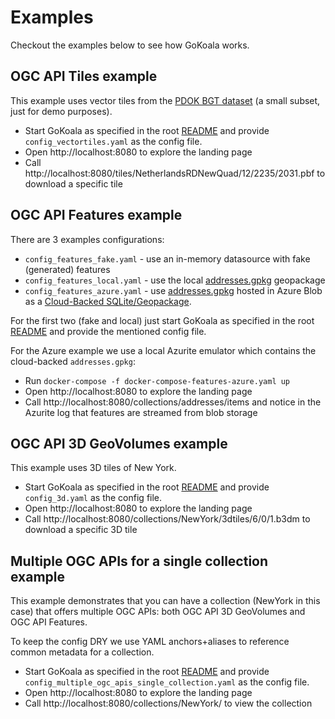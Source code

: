 # Examples

Checkout the examples below to see how GoKoala works.

## OGC API Tiles example

This example uses vector tiles from the [PDOK BGT dataset](https://www.pdok.nl/introductie/-/article/basisregistratie-grootschalige-topografie-bgt-) (a small subset, just for demo purposes). 

- Start GoKoala as specified in the root [README](../README.md#run) 
  and provide `config_vectortiles.yaml` as the config file.
- Open http://localhost:8080 to explore the landing page
- Call http://localhost:8080/tiles/NetherlandsRDNewQuad/12/2235/2031.pbf to download a specific tile

## OGC API Features example

There are 3 examples configurations:
- `config_features_fake.yaml` - use an in-memory datasource with fake (generated) features
- `config_features_local.yaml` - use the local [addresses.gpkg](resources%2Faddresses.gpkg) geopackage
- `config_features_azure.yaml` - use [addresses.gpkg](resources%2Faddresses.gpkg) hosted in Azure Blob as a [Cloud-Backed SQLite/Geopackage](https://sqlite.org/cloudsqlite/doc/trunk/www/index.wiki).

For the first two (fake and local) just start GoKoala as specified in the root [README](../README.md#run)
and provide the mentioned config file.

For the Azure example we use a local Azurite emulator which contains the cloud-backed `addresses.gpkg`:
- Run `docker-compose -f docker-compose-features-azure.yaml up`
- Open http://localhost:8080 to explore the landing page
- Call http://localhost:8080/collections/addresses/items and notice in the Azurite log that features are streamed from blob storage

## OGC API 3D GeoVolumes example

This example uses 3D tiles of New York.

- Start GoKoala as specified in the root [README](../README.md#run)
  and provide `config_3d.yaml` as the config file.
- Open http://localhost:8080 to explore the landing page
- Call http://localhost:8080/collections/NewYork/3dtiles/6/0/1.b3dm to download a specific 3D tile

## Multiple OGC APIs for a single collection example

This example demonstrates that you can have a collection (NewYork in this case) that offers
multiple OGC APIs: both OGC API 3D GeoVolumes and OGC API Features.

To keep the config DRY we use YAML anchors+aliases to reference common metadata for a collection.

- Start GoKoala as specified in the root [README](../README.md#run)
  and provide `config_multiple_ogc_apis_single_collection.yaml` as the config file.
- Open http://localhost:8080 to explore the landing page
- Call http://localhost:8080/collections/NewYork/ to view the collection

